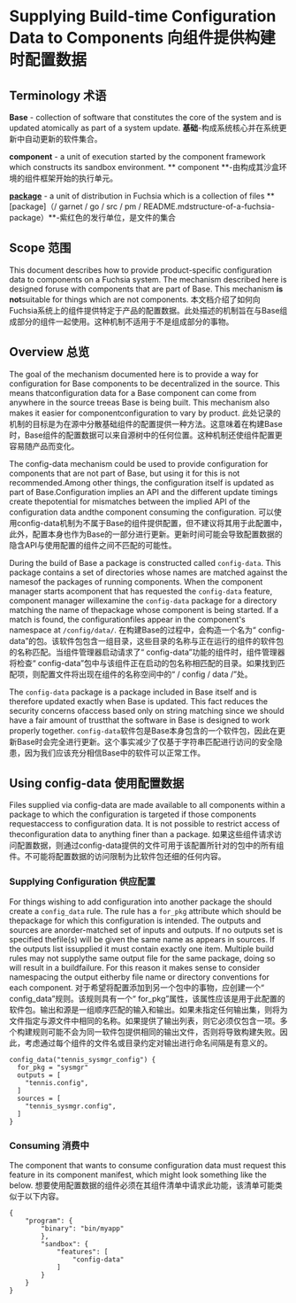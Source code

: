  
# Supplying Build-time Configuration Data to Components  向组件提供构建时配置数据 

 
## Terminology  术语 

**Base** - collection of software that constitutes the core of the system and is updated atomically as part of a system update. **基础**-构成系统核心并在系统更新中自动更新的软件集合。

**component** - a unit of execution started by the component framework which constructs its sandbox environment. ** component **-由构成其沙盒环境的组件框架开始的执行单元。

**[package](/garnet/go/src/pm/README.md#structure-of-a-fuchsia-package)** - a unit of distribution in Fuchsia which is a collection of files  ** [package]（/ garnet / go / src / pm / README.mdstructure-of-a-fuchsia-package）**-紫红色的发行单位，是文件的集合

 
## Scope  范围 

This document describes how to provide product-specific configuration data to components on a Fuchsia system. The mechanism described here is designed foruse with components that are part of Base. This mechanism **is** **not**suitable for things which are not components. 本文档介绍了如何向Fuchsia系统上的组件提供特定于产品的配置数据。此处描述的机制旨在与Base组成部分的组件一起使用。这种机制不适用于不是组成部分的事物。

 
## Overview  总览 

The goal of the mechanism documented here is to provide a way for configuration for Base components to be decentralized in the source. This means thatconfiguration data for a Base component can come from anywhere in the source treeas Base is being built. This mechanism also makes it easier for componentconfiguration to vary by product. 此处记录的机制的目标是为在源中分散基础组件的配置提供一种方法。这意味着在构建Base时，Base组件的配置数据可以来自源树中的任何位置。这种机制还使组件配置更容易随产品而变化。

The config-data mechanism could be used to provide configuration for components that are not part of Base, but using it for this is not recommended.Among other things, the configuration itself is updated as part of Base.Configuration implies an API and the different update timings create thepotential for mismatches between the implied API of the configuration data andthe component consuming the configuration. 可以使用config-data机制为不属于Base的组件提供配置，但不建议将其用于此配置中，此外，配置本身也作为Base的一部分进行更新。更新时间可能会导致配置数据的隐含API与使用配置的组件之间不匹配的可能性。

During the build of Base a package is constructed called `config-data`. This package contains a set of directories whose names are matched against the namesof the packages of running components. When the component manager starts acomponent that has requested the `config-data` feature, component manager willexamine the `config-data` package for a directory matching the name of thepackage whose component is being started. If a match is found, the configurationfiles appear in the component's namespace at `/config/data/`. 在构建Base的过程中，会构造一个名为“ config-data”的包。该软件包包含一组目录，这些目录的名称与正在运行的组件的软件包的名称匹配。当组件管理器启动请求了“ config-data”功能的组件时，组件管理器将检查“ config-data”包中与该组件正在启动的包名称相匹配的目录。如果找到匹配项，则配置文件将出现在组件的名称空间中的“ / config / data /”处。

The `config-data` package is a package included in Base itself and is therefore updated exactly when Base is updated. This fact reduces the security concerns ofaccess based only on string matching since we should have a fair amount of trustthat the software in Base is designed to work properly together. `config-data`软件包是Base本身包含的一个软件包，因此在更新Base时会完全进行更新。这个事实减少了仅基于字符串匹配进行访问的安全隐患，因为我们应该充分相信Base中的软件可以正常工作。

 
## Using config-data  使用配置数据 

Files supplied via config-data are made available to all components within a package to which the configuration is targeted if those components requestaccess to configuration data. It is not possible to restrict access of theconfiguration data to anything finer than a package. 如果这些组件请求访问配置数据，则通过config-data提供的文件可用于该配置所针对的包中的所有组件。不可能将配置数据的访问限制为比软件包还细的任何内容。

 
### Supplying Configuration  供应配置 

For things wishing to add configuration into another package the should create a `config_data` rule. The rule has a `for_pkg` attribute which should be thepackage for which this configuration is intended. The outputs and sources are anorder-matched set of inputs and outputs. If no outputs set is specified thefile(s) will be given the same name as appears in sources. If the outputs list issupplied it must contain exactly one item. Multiple build rules may not supplythe same output file for the same package, doing so will result in a buildfailure. For this reason it makes sense to consider namespacing the output eitherby file name or directory conventions for each component. 对于希望将配置添加到另一个包中的事物，应创建一个“ config_data”规则。该规则具有一个“ for_pkg”属性，该属性应该是用于此配置的软件包。输出和源是一组顺序匹配的输入和输出。如果未指定任何输出集，则将为文件指定与源文件中相同的名称。如果提供了输出列表，则它必须仅包含一项。多个构建规则可能不会为同一软件包提供相同的输出文件，否则将导致构建失败。因此，考虑通过每个组件的文件名或目录约定对输出进行命名间隔是有意义的。

```
config_data("tennis_sysmgr_config") {
  for_pkg = "sysmgr"
  outputs = [
    "tennis.config",
  ]
  sources = [
    "tennis_sysmgr.config",
  ]
}
```
 

 
### Consuming  消费中 

The component that wants to consume configuration data must request this feature in its component manifest, which might look something like the below. 想要使用配置数据的组件必须在其组件清单中请求此功能，该清单可能类似于以下内容。

```
{
    "program": {
        "binary": "bin/myapp"
        },
        "sandbox": {
            "features": [
                "config-data"
            ]
        }
    }
}
```
 

